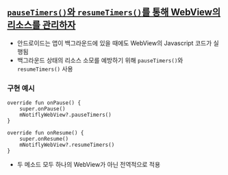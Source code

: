 ## [`pauseTimers()`와 `resumeTimers()`를 통해 WebView의 리소스를 관리하자](https://docs.notifly.tech/ko/developer-guide/client-sdk/advanced/android-sdk-advanced#5-webview)
- 안드로이드는 앱이 백그라운드에 있을 때에도 WebView의 Javascript 코드가 실행됨
- 백그라운드 상태의 리소스 소모를 예방하기 위해 `pauseTimers()`와 `resumeTimers()` 사용
### 구현 예시
```
override fun onPause() {
    super.onPause()
    mNotiflyWebView?.pauseTimers()
}

override fun onResume() {
    super.onResume()
    mNotiflyWebView?.resumeTimers()
}
```
- 두 메소드 모두 하나의 WebView가 아닌 전역적으로 적용
